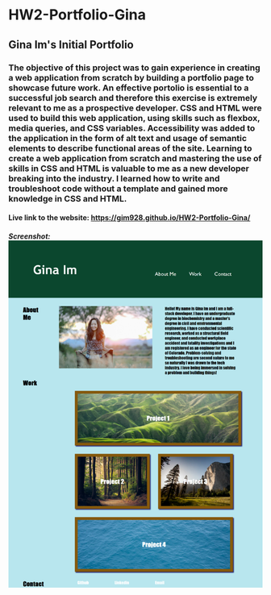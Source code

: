 # HW2-Portfolio-Gina

## Gina Im's Initial Portfolio

### The objective of this project was to gain experience in creating a web application from scratch by building a portfolio page to showcase future work. An effective portolio is essential to a successful job search and therefore this exercise is extremely relevant to me as a prospective developer. CSS and HTML were used to build this web application, using skills such as flexbox, media queries, and CSS variables. Accessibility was added to the application in the form of alt text and usage of semantic elements to describe functional areas of the site. Learning to create a web application from scratch and mastering the use of skills in CSS and HTML is valuable to me as a new developer breaking into the industry. I learned how to write and troubleshoot code without a template and gained more knowledge in CSS and HTML.

#### Live link to the website: https://gim928.github.io/HW2-Portfolio-Gina/

##### Screenshot: ![screenshot](https://github.com/gim928/HW2-Portfolio-Gina/blob/main/Assets/Full-size-screenshot.png)
